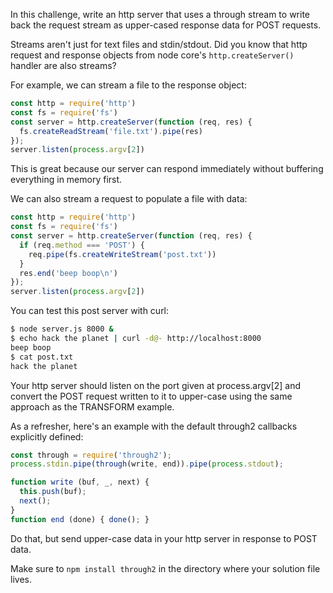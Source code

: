 In this challenge, write an http server that uses a through stream to write back
the request stream as upper-cased response data for POST requests.

Streams aren't just for text files and stdin/stdout. Did you know that http
request and response objects from node core's `http.createServer()` handler are
also streams?

For example, we can stream a file to the response object:

```js
const http = require('http')
const fs = require('fs')
const server = http.createServer(function (req, res) {
  fs.createReadStream('file.txt').pipe(res)
});
server.listen(process.argv[2])
```

This is great because our server can respond immediately without buffering
everything in memory first.

We can also stream a request to populate a file with data:

```js
const http = require('http')
const fs = require('fs')
const server = http.createServer(function (req, res) {
  if (req.method === 'POST') {
    req.pipe(fs.createWriteStream('post.txt'))
  }
  res.end('beep boop\n')
});
server.listen(process.argv[2])
```

You can test this post server with curl:

```sh
$ node server.js 8000 &
$ echo hack the planet | curl -d@- http://localhost:8000
beep boop
$ cat post.txt
hack the planet
```

Your http server should listen on the port given at process.argv[2] and convert
the POST request written to it to upper-case using the same approach as the
TRANSFORM example.

As a refresher, here's an example with the default through2 callbacks explicitly
defined:

```js
const through = require('through2');
process.stdin.pipe(through(write, end)).pipe(process.stdout);

function write (buf, _, next) {
  this.push(buf);
  next();
}
function end (done) { done(); }
```

Do that, but send upper-case data in your http server in response to POST data.

Make sure to `npm install through2` in the directory where your solution file
lives.
